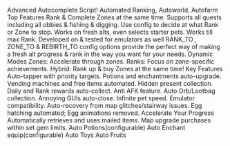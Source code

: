  Advanced Autocomplete Script!
Automated Ranking, Autoworld, Autofarm
 Top Features
Rank & Complete Zones at the same time.
Supports all quests including all obbies & fishing & digging.
Use config to decide at what Rank or Zone to stop.
Works on fresh alts, even selects starter pets.
Works till max Rank.
Developed on & tested for emulators as well
RANK_TO , ZONE_TO & REBIRTH_TO config options provide the perfect way of making a fresh alt progress & rank in the way you want for your needs.
 Dynamic Modes
Zones: Accelerate through zones.
Ranks: Focus on zone-specific achievements.
Hybrid: Rank up & buy Zones at the same time!
 Key Features
Auto-tapper with priority targets.
Potions and enchantments auto-upgrade.
Vending machines and free items automated.
Hidden present collection.
Daily and Rank rewards auto-collect.
Anti AFK feature.
Auto Orb/Lootbag collection.
Annoying GUIs auto-close.
Infinite pet speed.
Emulator compatibility.
Auto-recovery from map glitches/stairway issues.
Egg hatching automated; Egg animations removed.
 Accelerate Your Progress
Automatically retrieves and uses mailed items.
Map upgrade purchases within set gem limits.
Auto Potions(configurable)
Auto Enchant equip(configurable)
Auto Toys
Auto Fruits
